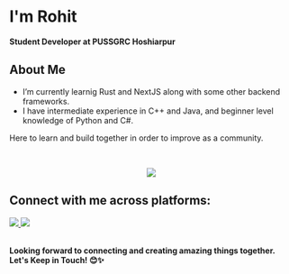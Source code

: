 # I'm Rohit

**Student Developer at PUSSGRC Hoshiarpur**

## About Me

- I’m currently learnig Rust and NextJS along with some other backend frameworks. 
- I have intermediate experience in C++ and Java, and beginner level knowledge of Python and C#. 

Here to learn and build together in order to improve as a community.

<br>
<p align="center">
  <img src="https://skillicons.dev/icons?i=cs,cpp,git,java,js,neovim,nextjs,python,react,tailwind,ts,rust" />
</p>

## Connect with me across platforms:

<a href="https://www.linkedin.com/in/rohit-kumar-choudhary-68900522b/">
  <img src="https://img.shields.io/badge/Connect-%230A66C2?style=for-the-badge&logo=linkedin&link=https%3A%2F%2Fwww.linkedin.com%2Fin%2Frohit-kumar-choudhary-68900522b%2F" />
</a>
<a href="https://twitter.com/rohitspeaks1">
  <img src="https://img.shields.io/badge/Follow-%23000000?style=for-the-badge&logo=x&link=https%3A%2F%2Ftwitter.com%2Frohitspeaks1" />
</a>
<br />
<br />

**Looking forward to connecting and creating amazing things together. Let's Keep in Touch! 😊✨**
